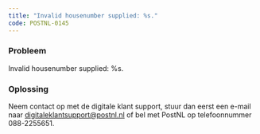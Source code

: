```yaml
---
title: "Invalid housenumber supplied: %s."
code: POSTNL-0145
---
```



<p><h3>Probleem</h3></p><p>Invalid housenumber supplied: %s.</p><p><h3>Oplossing</h3></p><p class="p1">Neem contact op met de digitale klant support, stuur dan eerst een e-mail naar <a href="mailto:digitaleklantsupport@postnl.nl" class="external-link" rel="nofollow">digitaleklantsupport@postnl.nl</a> of bel met PostNL op telefoonnummer 088-2255651.</p>
